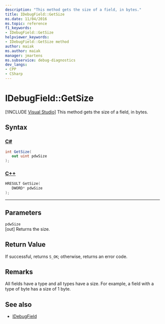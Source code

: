 ```yaml
---
description: "This method gets the size of a field, in bytes."
title: IDebugField::GetSize
ms.date: 11/04/2016
ms.topic: reference
f1_keywords:
- IDebugField::GetSize
helpviewer_keywords:
- IDebugField::GetSize method
author: maiak
ms.author: maiak
manager: jmartens
ms.subservice: debug-diagnostics
dev_langs:
- CPP
- CSharp
---
```

# IDebugField::GetSize

 [!INCLUDE [Visual Studio](~/includes/applies-to-version/vs-windows-only.md)]
This method gets the size of a field, in bytes.

## Syntax

### [C#](#tab/csharp)
```csharp
int GetSize(
   out uint pdwSize
);
```
### [C++](#tab/cpp)
```cpp
HRESULT GetSize( 
   DWORD* pdwSize
);
```
---

## Parameters
`pdwSize`\
[out] Returns the size.

## Return Value
 If successful, returns `S_OK`; otherwise, returns an error code.

## Remarks
 All fields have a type and all types have a size. For example, a field with a type of byte has a size of 1 byte.

## See also
- [IDebugField](../../../extensibility/debugger/reference/idebugfield.md)
